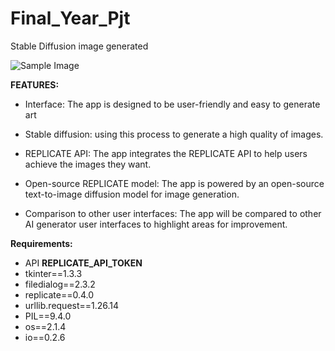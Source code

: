# Final_Year_Pjt

Stable Diffusion image generated

![Sample Image](https://raw.githubusercontent.com/username/repo-name/branch-name/path/to/firstTest.png)


**FEATURES:**

 - Interface: The app is designed to be user-friendly and easy to generate art

 - Stable diffusion: using this process to generate a high quality of images.

 - REPLICATE API: The app integrates the REPLICATE API to help users achieve the images they want.

 - Open-source REPLICATE model: The app is powered by an open-source text-to-image diffusion model for image generation.

 - Comparison to other user interfaces: The app will be compared to other AI generator user interfaces to highlight areas for improvement.
 
 **Requirements:**
 
 - API **REPLICATE_API_TOKEN**
 - tkinter==1.3.3
 - filedialog==2.3.2
 - replicate==0.4.0
 - urllib.request==1.26.14
 - PIL==9.4.0
 - os==2.1.4
 - io==0.2.6

